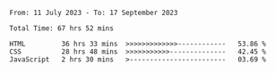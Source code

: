 <!--START_SECTION:waka-->

```all_time
From: 11 July 2023 - To: 17 September 2023

Total Time: 67 hrs 52 mins

HTML         36 hrs 33 mins  >>>>>>>>>>>>>------------   53.86 %
CSS          28 hrs 48 mins  >>>>>>>>>>>--------------   42.45 %
JavaScript   2 hrs 30 mins   >------------------------   03.69 %
```

<!--END_SECTION:waka-->
